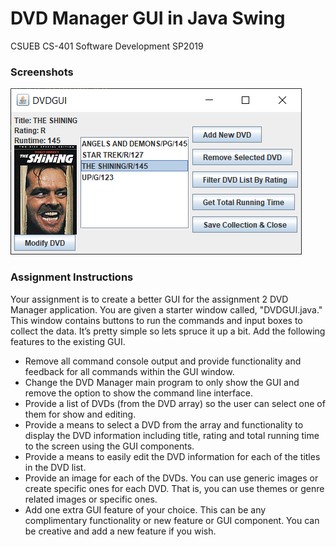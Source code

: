# DVD Manager GUI in Java Swing
CSUEB CS-401 Software Development SP2019

### Screenshots
![GitHub Project Screenshot](screenshots/gui.png)

### Assignment Instructions
Your assignment is to create a better GUI for the assignment 2 DVD Manager application. You are given a starter window called, "DVDGUI.java."  This window contains buttons to run the commands and input boxes to collect the data. It’s pretty simple so lets spruce it up a bit. Add the following features to the existing GUI.

* Remove all command console output and provide functionality and feedback for all commands within the GUI window.
* Change the DVD Manager main program to only show the GUI and remove the option to show the command line interface.
* Provide a list of DVDs (from the DVD array) so the user can select one of them for show and editing.
* Provide a means to select a DVD from the array and functionality to display the DVD information including title, rating and total running time to the screen using the GUI components.
* Provide a means to easily edit the DVD information for each of the titles in the DVD list.
* Provide an image for each of the DVDs. You can use generic images or create specific ones for each DVD. That is, you can use themes or genre related images or specific ones.
* Add one extra GUI feature of your choice. This can be any complimentary functionality or new feature or GUI component. You can be creative and add a new feature if you wish.

 

